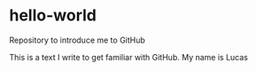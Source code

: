 # hello-world
Repository to introduce me to GitHub

This is a text I write to get familiar with GitHub. My name is Lucas
